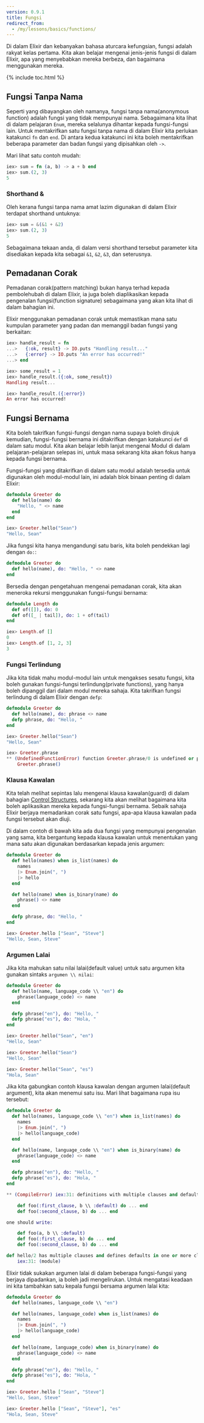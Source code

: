 ```yaml
---
version: 0.9.1
title: Fungsi
redirect_from:
  - /my/lessons/basics/functions/
---
```


Di dalam Elixir dan kebanyakan bahasa aturcara kefungsian, fungsi adalah rakyat kelas pertama.  Kita akan belajar mengenai jenis-jenis fungsi di dalam Elixir, apa yang menyebabkan mereka berbeza, dan bagaimana menggunakan mereka.

{% include toc.html %}

## Fungsi Tanpa Nama

Seperti yang dibayangkan oleh namanya, fungsi tanpa nama(anonymous function) adalah fungsi yang tidak mempunyai nama.  Sebagaimana kita lihat di dalam pelajaran `Enum`, mereka selalunya dihantar kepada fungsi-fungsi lain.  Untuk mentakrifkan satu fungsi tanpa nama di dalam Elixir kita perlukan katakunci `fn` dan `end`.  Di antara kedua katakunci ini kita boleh mentakrifkan beberapa parameter dan badan fungsi yang dipisahkan oleh `->`.

Mari lihat satu contoh mudah:

```elixir
iex> sum = fn (a, b) -> a + b end
iex> sum.(2, 3)
5
```

### Shorthand &

Oleh kerana fungsi tanpa nama amat lazim digunakan di dalam Elixir terdapat shorthand untuknya:

```elixir
iex> sum = &(&1 + &2)
iex> sum.(2, 3)
5
```

Sebagaimana tekaan anda, di dalam versi shorthand tersebut parameter kita disediakan kepada kita sebagai `&1`, `&2`, `&3`, dan seterusnya.

## Pemadanan Corak

Pemadanan corak(pattern matching) bukan hanya terhad kepada pembolehubah di dalam Elixir, ia juga boleh diaplikasikan kepada pengenalan fungsi(function signature) sebagaimana yang akan kita lihat di dalam bahagian ini. 

Elixir menggunakan pemadanan corak untuk memastikan mana satu kumpulan parameter yang padan dan memanggil badan fungsi yang berkaitan: 

```elixir
iex> handle_result = fn
...>   {:ok, result} -> IO.puts "Handling result..."
...>   {:error} -> IO.puts "An error has occurred!"
...> end

iex> some_result = 1
iex> handle_result.({:ok, some_result})
Handling result...

iex> handle_result.({:error})
An error has occurred!
```

## Fungsi Bernama

Kita boleh takrifkan fungsi-fungsi dengan nama supaya boleh dirujuk kemudian, fungsi-fungsi bernama ini ditakrifkan dengan katakunci `def` di dalam satu modul.  Kita akan belajar lebih lanjut mengenai Modul di dalam pelajaran-pelajaran selepas ini, untuk masa sekarang kita akan fokus hanya kepada fungsi bernama.


Fungsi-fungsi yang ditakrifkan di dalam satu modul adalah tersedia untuk digunakan oleh modul-modul lain, ini adalah blok binaan penting di dalam Elixir:

```elixir
defmodule Greeter do
  def hello(name) do
    "Hello, " <> name
  end
end

iex> Greeter.hello("Sean")
"Hello, Sean"
```

Jika fungsi kita hanya mengandungi satu baris, kita boleh pendekkan lagi dengan `do:`:

```elixir
defmodule Greeter do
  def hello(name), do: "Hello, " <> name
end
```

Bersedia dengan pengetahuan mengenai pemadanan corak, kita akan meneroka rekursi menggunakan fungsi-fungsi bernama:

```elixir
defmodule Length do
  def of([]), do: 0
  def of([_ | tail]), do: 1 + of(tail)
end

iex> Length.of []
0
iex> Length.of [1, 2, 3]
3
```

### Fungsi Terlindung

Jika kita tidak mahu modul-modul lain untuk mengakses sesatu fungsi, kita boleh gunakan fungsi-fungsi terlindung(private functions), yang hanya boleh dipanggil dari dalam modul mereka sahaja.  Kita takrifkan fungsi terlindung di dalam Elixir dengan `defp`:

```elixir
defmodule Greeter do
  def hello(name), do: phrase <> name
  defp phrase, do: "Hello, "
end

iex> Greeter.hello("Sean")
"Hello, Sean"

iex> Greeter.phrase
** (UndefinedFunctionError) function Greeter.phrase/0 is undefined or private
    Greeter.phrase()
```

### Klausa Kawalan

Kita telah melihat sepintas lalu mengenai klausa kawalan(guard) di dalam bahagian [Control Structures](../control-structures), sekarang kita akan melihat bagaimana kita boleh aplikasikan mereka kepada fungsi-fungsi bernama.  Sebaik sahaja Elixir berjaya memadankan corak satu fungsi, apa-apa klausa kawalan pada fungsi tersebut akan diuji.

Di dalam contoh di bawah kita ada dua fungsi yang mempunyai pengenalan yang sama, kita bergantung kepada klausa kawalan untuk menentukan yang mana satu akan digunakan berdasarkan kepada jenis argumen:

```elixir
defmodule Greeter do
  def hello(names) when is_list(names) do
    names
    |> Enum.join(", ")
    |> hello
  end

  def hello(name) when is_binary(name) do
    phrase() <> name
  end

  defp phrase, do: "Hello, "
end

iex> Greeter.hello ["Sean", "Steve"]
"Hello, Sean, Steve"
```

### Argumen Lalai

Jika kita mahukan satu nilai lalai(default value) untuk satu argumen kita gunakan sintaks `argumen \\ nilai`:

```elixir
defmodule Greeter do
  def hello(name, language_code \\ "en") do
    phrase(language_code) <> name
  end

  defp phrase("en"), do: "Hello, "
  defp phrase("es"), do: "Hola, "
end

iex> Greeter.hello("Sean", "en")
"Hello, Sean"

iex> Greeter.hello("Sean")
"Hello, Sean"

iex> Greeter.hello("Sean", "es")
"Hola, Sean"
```

Jika kita gabungkan contoh klausa kawalan dengan argumen lalai(default argument), kita akan menemui satu isu.  Mari lihat bagaimana rupa isu tersebut:

```elixir
defmodule Greeter do
  def hello(names, language_code \\ "en") when is_list(names) do
    names
    |> Enum.join(", ")
    |> hello(language_code)
  end

  def hello(name, language_code \\ "en") when is_binary(name) do
    phrase(language_code) <> name
  end

  defp phrase("en"), do: "Hello, "
  defp phrase("es"), do: "Hola, "
end

** (CompileError) iex:31: definitions with multiple clauses and default values require a header. Instead of:

    def foo(:first_clause, b \\ :default) do ... end
    def foo(:second_clause, b) do ... end

one should write:

    def foo(a, b \\ :default)
    def foo(:first_clause, b) do ... end
    def foo(:second_clause, b) do ... end

def hello/2 has multiple clauses and defines defaults in one or more clauses
    iex:31: (module)
```

Elixir tidak sukakan argumen lalai di dalam beberapa fungsi-fungsi yang berjaya dipadankan, ia boleh jadi mengelirukan.  Untuk mengatasi keadaan ini kita tambahkan satu kepala fungsi bersama argumen lalai kita:  

```elixir
defmodule Greeter do
  def hello(names, language_code \\ "en")

  def hello(names, language_code) when is_list(names) do
    names
    |> Enum.join(", ")
    |> hello(language_code)
  end

  def hello(name, language_code) when is_binary(name) do
    phrase(language_code) <> name
  end

  defp phrase("en"), do: "Hello, "
  defp phrase("es"), do: "Hola, "
end

iex> Greeter.hello ["Sean", "Steve"]
"Hello, Sean, Steve"

iex> Greeter.hello ["Sean", "Steve"], "es"
"Hola, Sean, Steve"
```
